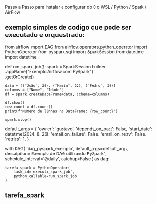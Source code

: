 Passo a Passo para instalar e configurar do 0 o WSL / Python / Spark / AirFlow


exemplo simples de codigo que pode ser executado e orquestrado:
---------------------------------------------------------------
from airflow import DAG
from airflow.operators.python_operator import PythonOperator
from pyspark.sql import SparkSession
from datetime import datetime

def run_spark_job():
    spark = SparkSession.builder \
        .appName("Exemplo Airflow com PySpark") \
        .getOrCreate()

    data = [("João", 29), ("Maria", 32), ("Pedro", 34)]
    columns = ["Nome", "Idade"]
    df = spark.createDataFrame(data, schema=columns)

    df.show()
    row_count = df.count()
    print(f"Número de linhas no DataFrame: {row_count}")

    spark.stop()

default_args = {
    'owner': 'gustavo',
    'depends_on_past': False,
    'start_date': datetime(2024, 8, 26),
    'email_on_failure': False,
    'email_on_retry': False,
    'retries': 1,
}

with DAG(
    'dag_pyspark_exemplo',
    default_args=default_args,
    description='Exemplo de DAG utilizando PySpark',
    schedule_interval='@daily',
    catchup=False
) as dag:

    tarefa_spark = PythonOperator(
        task_id='executa_spark_job',
        python_callable=run_spark_job
    )

tarefa_spark
---------------------------------------------------------------


